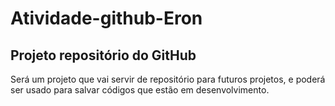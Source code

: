 # Atividade-github-Eron
## Projeto repositório do GitHub
Será um projeto que vai servir de repositório para futuros projetos, e poderá ser usado para salvar códigos que estão em desenvolvimento.
